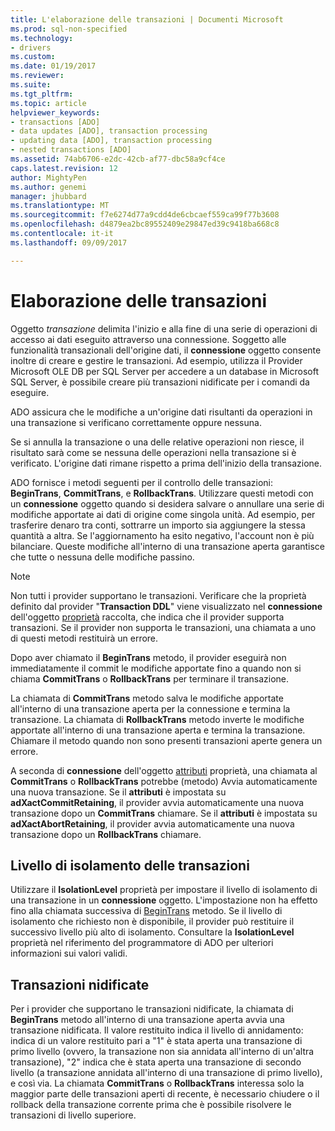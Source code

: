 ```yaml
---
title: L'elaborazione delle transazioni | Documenti Microsoft
ms.prod: sql-non-specified
ms.technology:
- drivers
ms.custom: 
ms.date: 01/19/2017
ms.reviewer: 
ms.suite: 
ms.tgt_pltfrm: 
ms.topic: article
helpviewer_keywords:
- transactions [ADO]
- data updates [ADO], transaction processing
- updating data [ADO], transaction processing
- nested transactions [ADO]
ms.assetid: 74ab6706-e2dc-42cb-af77-dbc58a9cf4ce
caps.latest.revision: 12
author: MightyPen
ms.author: genemi
manager: jhubbard
ms.translationtype: MT
ms.sourcegitcommit: f7e6274d77a9cdd4de6cbcaef559ca99f77b3608
ms.openlocfilehash: d4879ea2bc89552409e29847ed39c9418ba668c8
ms.contentlocale: it-it
ms.lasthandoff: 09/09/2017

---
```

# <a name="transaction-processing"></a>Elaborazione delle transazioni
Oggetto *transazione* delimita l'inizio e alla fine di una serie di operazioni di accesso ai dati eseguito attraverso una connessione. Soggetto alle funzionalità transazionali dell'origine dati, il **connessione** oggetto consente inoltre di creare e gestire le transazioni. Ad esempio, utilizza il Provider Microsoft OLE DB per SQL Server per accedere a un database in Microsoft SQL Server, è possibile creare più transazioni nidificate per i comandi da eseguire.  
  
 ADO assicura che le modifiche a un'origine dati risultanti da operazioni in una transazione si verificano correttamente oppure nessuna.  
  
 Se si annulla la transazione o una delle relative operazioni non riesce, il risultato sarà come se nessuna delle operazioni nella transazione si è verificato. L'origine dati rimane rispetto a prima dell'inizio della transazione.  
  
 ADO fornisce i metodi seguenti per il controllo delle transazioni: **BeginTrans**, **CommitTrans**, e **RollbackTrans**. Utilizzare questi metodi con un **connessione** oggetto quando si desidera salvare o annullare una serie di modifiche apportate ai dati di origine come singola unità. Ad esempio, per trasferire denaro tra conti, sottrarre un importo sia aggiungere la stessa quantità a altra. Se l'aggiornamento ha esito negativo, l'account non è più bilanciare. Queste modifiche all'interno di una transazione aperta garantisce che tutte o nessuna delle modifiche passino.  
  
> [!NOTE]
>  Non tutti i provider supportano le transazioni. Verificare che la proprietà definito dal provider "**Transaction DDL**" viene visualizzato nel **connessione** dell'oggetto [proprietà](../../../ado/reference/ado-api/properties-collection-ado.md) raccolta, che indica che il provider supporta transazioni. Se il provider non supporta le transazioni, una chiamata a uno di questi metodi restituirà un errore.  
  
 Dopo aver chiamato il **BeginTrans** metodo, il provider eseguirà non immediatamente il commit le modifiche apportate fino a quando non si chiama **CommitTrans** o **RollbackTrans** per terminare il transazione.  
  
 La chiamata di **CommitTrans** metodo salva le modifiche apportate all'interno di una transazione aperta per la connessione e termina la transazione. La chiamata di **RollbackTrans** metodo inverte le modifiche apportate all'interno di una transazione aperta e termina la transazione. Chiamare il metodo quando non sono presenti transazioni aperte genera un errore.  
  
 A seconda di **connessione** dell'oggetto [attributi](../../../ado/reference/ado-api/attributes-property-ado.md) proprietà, una chiamata al **CommitTrans** o **RollbackTrans** potrebbe (metodo) Avvia automaticamente una nuova transazione. Se il **attributi** è impostata su **adXactCommitRetaining**, il provider avvia automaticamente una nuova transazione dopo un **CommitTrans** chiamare. Se il **attributi** è impostata su **adXactAbortRetaining**, il provider avvia automaticamente una nuova transazione dopo un **RollbackTrans** chiamare.  
  
## <a name="transaction-isolation-level"></a>Livello di isolamento delle transazioni  
 Utilizzare il **IsolationLevel** proprietà per impostare il livello di isolamento di una transazione in un **connessione** oggetto. L'impostazione non ha effetto fino alla chiamata successiva di [BeginTrans](../../../ado/reference/ado-api/begintrans-committrans-and-rollbacktrans-methods-ado.md) metodo. Se il livello di isolamento che richiesto non è disponibile, il provider può restituire il successivo livello più alto di isolamento. Consultare la **IsolationLevel** proprietà nel riferimento del programmatore di ADO per ulteriori informazioni sui valori validi.  
  
## <a name="nested-transactions"></a>Transazioni nidificate  
 Per i provider che supportano le transazioni nidificate, la chiamata di **BeginTrans** metodo all'interno di una transazione aperta avvia una transazione nidificata. Il valore restituito indica il livello di annidamento: indica di un valore restituito pari a "1" è stata aperta una transazione di primo livello (ovvero, la transazione non sia annidata all'interno di un'altra transazione), "2" indica che è stata aperta una transazione di secondo livello (a transazione annidata all'interno di una transazione di primo livello), e così via. La chiamata **CommitTrans** o **RollbackTrans** interessa solo la maggior parte delle transazioni aperti di recente, è necessario chiudere o il rollback della transazione corrente prima che è possibile risolvere le transazioni di livello superiore.
